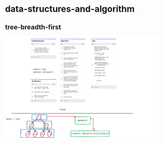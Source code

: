 # data-structures-and-algorithm

## tree-breadth-first

![tree-breadth-first](https://github.com/Amara002/data-structures-and-algorithm/blob/master/codeChallenge17final.png)

